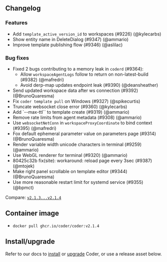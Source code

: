 ## Changelog

### Features

- Add `template_active_version_id` to workspaces (#9226) (@kylecarbs)
- Show entity name in DeleteDialog (#9347) (@ammario)
- Improve template publishing flow (#9346) (@aslilac)

### Bug fixes

- Fixed 2 bugs contributing to a memory leak in `coderd` (#9364):
  - Allow `workspaceAgentLogs` follow to return on non-latest-build (#9382)
    (@mafredri)
  - Avoid derp-map updates endpoint leak (#9390) (@deansheather)
- Send updated workspace data after ws connection (#9392) (@BrunoQuaresma)
- Fix `coder template pull` on Windows (#9327) (@spikecurtis)
- Truncate websocket close error (#9360) (@kylecarbs)
- Add `--max-ttl`` to template create (#9319) (@ammario)
- Remove rate limits from agent metadata (#9308) (@ammario)
- Use `websocketNetConn` in `workspaceProxyCoordinate` to bind context (#9395)
  (@mafredri)
- Fox default ephemeral parameter value on parameters page (#9314)
  (@BrunoQuaresma)
- Render variable width unicode characters in terminal (#9259) (@ammario)
- Use WebGL renderer for terminal (#9320) (@ammario)
- 80425c32b fix(site): workaround: reload page every 3sec (#9387) (@mtojek)
- Make right panel scrollable on template editor (#9344) (@BrunoQuaresma)
- Use more reasonable restart limit for systemd service (#9355) (@bpmct)

Compare:
[`v2.1.3...v2.1.4`](https://github.com/onchainengineering/hmi-computer/compare/v2.1.3...v2.1.4)

## Container image

- `docker pull ghcr.io/coder/coder:v2.1.4`

## Install/upgrade

Refer to our docs to [install](https://coder.com/docs/install) or
[upgrade](https://coder.com/docs/admin/upgrade) Coder, or use a
release asset below.
